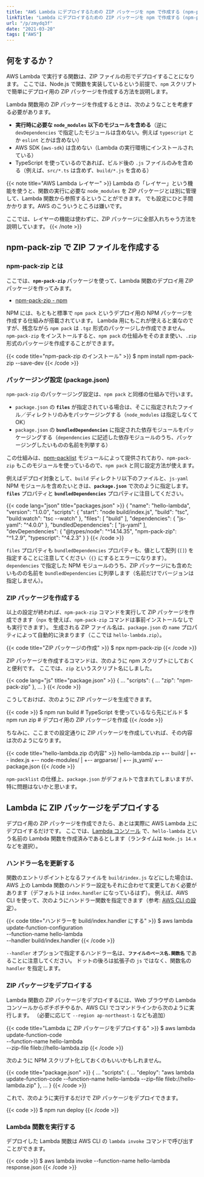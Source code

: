 ```yaml
---
title: "AWS Lambda にデプロイするための ZIP パッケージを npm で作成する (npm-pack-zip)"
linkTitle: "Lambda にデプロイするための ZIP パッケージを npm で作成する (npm-pack-zip)"
url: "/p/zmydq3f"
date: "2021-03-20"
tags: ["AWS"]
---
```


何をするか？
----

AWS Lambda で実行する関数は、ZIP ファイルの形でデプロイすることになります。
ここでは、Node.js で関数を実装しているという前提で、`npm` スクリプトで簡単にデプロイ用の ZIP パッケージを作成する方法を説明します。

Lambda 関数用の ZIP パッケージを作成するときは、次のようなことを考慮する必要があります。

- __実行時に必要な `node_modules` 以下のモジュールを含める__（逆に `devDependencies` で指定したモジュールは含めない。例えば `typescript` とか `eslint` とかは含めない）
- AWS SDK (`aws-sdk`) は含めない（Lambda の実行環境にインストールされている）
- TypeScript を使っているのであれば、ビルド後の `.js` ファイルのみを含める（例えば、`src/*.ts` は含めず、`build/*.js` を含める）

{{< note title="AWS Lambda レイヤー" >}}
Lambda の「レイヤー」という機能を使うと、関数の実行に必要な `node_modules` を ZIP パッケージとは別に管理して、Lambda 関数から参照するということができます。
でも設定にひと手間かかります。AWS のこういうところは嫌いです。

ここでは、レイヤーの機能は使わずに、ZIP パッケージに全部入れちゃう方法を説明しています。
{{< /note >}}

npm-pack-zip で ZIP ファイルを作成する
----

### npm-pack-zip とは

ここでは、__`npm-pack-zip`__ パッケージを使って、Lambda 関数のデプロイ用 ZIP パッケージを作ってみます。

- [npm-pack-zip - npm](https://www.npmjs.com/package/npm-pack-zip)

NPM には、もともと標準で `npm pack` というデプロイ用の NPM パッケージを作成する仕組みが搭載されています。
Lambda 用にもこれが使えると楽なのですが、残念ながら `npm pack` は `.tgz` 形式のパッケージしか作成できません。
`npm-pack-zip` をインストールすると、`npm pack` の仕組みをそのまま使い、`.zip` 形式のパッケージを作成することができます。

{{< code title="npm-pack-zip のインストール" >}}
$ npm install npm-pack-zip --save-dev
{{< /code >}}

### パッケージング設定 (package.json)

`npm-pack-zip` のパッケージング設定は、`npm pack` と同様の仕組みで行います。

- `package.json` の __`files`__ が指定されている場合は、そこに指定されたファイル／ディレクトリのみをパッケージングする（`node_modules` は指定しなくて OK）
- `package.json` の __`bundledDependencies`__ に指定された依存モジュールをパッケージングする（`dependencies` に記述した依存モジュールのうち、パッケージングしたいものの名前を列挙する）

この仕組みは、[npm-packlist](https://www.npmjs.com/package/npm-packlist) モジュールによって提供されており、`npm-pack-zip` もこのモジュールを使っているので、`npm pack` と同じ設定方法が使えます。

例えばデプロイ対象として、`build` ディレクトリ以下のファイルと、`js-yaml` NPM モジュールを含めたいときは、__`package.json`__ で次のように指定します。
__`files`__ プロパティと __`bundledDependencies`__ プロパティに注目してください。

{{< code lang="json" title="packages.json" >}}
{
  "name": "hello-lambda",
  "version": "1.0.0",
  "scripts": {
    "start": "node build/index.js",
    "build": "tsc",
    "build:watch": "tsc --watch"
  },
  "files": [
    "build"
  ],
  "dependencies": {
    "js-yaml": "^4.0.0"
  },
  "bundledDependencies": [
    "js-yaml"
  ],
  "devDependencies": {
    "@types/node": "^14.14.35",
    "npm-pack-zip": "^1.2.9",
    "typescript": "^4.2.3"
  }
}
{{< /code >}}

`files` プロパティも `bundledDependencies` プロパティも、値として配列 (`[]`) を指定することに注意してください（`{}` にするとエラーになります）。
`dependencies` で指定した NPM モジュールのうち、ZIP パッケージにも含めたいものの名前を `bundledDependencies` に列挙します（名前だけでバージョンは指定しません）。

### ZIP パッケージを作成する

以上の設定が終われば、`npm-pack-zip` コマンドを実行して ZIP パッケージを作成できます（`npx` を使えば、`npm-pack-zip` コマンドは事前インストールなしでも実行できます）。
生成される ZIP ファイル名は、`package.json` の `name` プロパティによって自動的に決まります（ここでは `hello-lambda.zip`）。

{{< code title="ZIP パッケージの作成" >}}
$ npx npm-pack-zip
{{< /code >}}

ZIP パッケージを作成するコマンドは、次のように npm スクリプトにしておくと便利です。
ここでは、`zip` というスクリプト名にしました。

{{< code lang="js" title="package.json" >}}
{
  ...
  "scripts": {
    ...
    "zip": "npm-pack-zip"
  },
  ...
}
{{< /code >}}

こうしておけば、次のように ZIP パッケージを生成できます。

{{< code >}}
$ npm run build  # TypeScript を使っているなら先にビルド
$ npm run zip    # デプロイ用の ZIP パッケージを作成
{{< /code >}}

ちなみに、ここまでの設定通りに ZIP パッケージを作成していれば、その内容は次のようになります。

{{< code title="hello-lambda.zip の内容" >}}
hello-lambda.zip
  +-- build/
  |     +-- index.js
  +-- node-modules/
  |     +-- argparse/
  |     +-- js_yaml/
  +-- package.json
{{< /code >}}

`npm-packlist` の仕様上、`package.json` がデフォルトで含まれてしまいますが、特に問題はないかと思います。


Lambda に ZIP パッケージをデプロイする
----

デプロイ用の ZIP パッケージを作成できたら、あとは実際に AWS Lambda 上にデプロイするだけです。
ここでは、[Lambda コンソール](https://console.aws.amazon.com/lambda/home) で、`hello-lambda` という名前の Lambda 関数を作成済みであるとします（ランタイムは `Node.js 14.x` などを選択）。

### ハンドラー名を更新する

関数のエントリポイントとなるファイルを `build/index.js` などにした場合は、AWS 上の Lambda 関数のハンドラー設定もそれに合わせて変更しておく必要があります（デフォルトは `index.handler` になっているはず）。
例えば、AWS CLI を使って、次のようにハンドラー関数を指定できます（参考: [AWS CLI の設定](/p/j5iu7it)）。

{{< code title="ハンドラーを build/index.handler にする" >}}
$ aws lambda update-function-configuration \
      --function-name hello-lambda \
      --handler build/index.handler
{{< /code >}}

`--handler` オプションで指定するハンドラー名は、__`ファイルのベース名.関数名`__ であることに注意してください。
ドットの後ろは拡張子の `js` ではなく、関数名の `handler` を指定します。

### ZIP パッケージをデプロイする

Lambda 関数の ZIP パッケージをデプロイするには、Web ブラウザの Lambda コンソールからポチポチやるか、AWS CLI でコマンドラインから次のように実行します。
（必要に応じて `--region ap-northeast-1` なども追加）

{{< code title="Lambda に ZIP パッケージをデプロイする" >}}
$ aws lambda update-function-code \
      --function-name hello-lambda \
      --zip-file fileb://hello-lambda.zip
{{< /code >}}

次のように NPM スクリプト化しておくのもいいかもしれません。

{{< code title="package.json" >}}
{
  ...
  "scripts": {
    ...
    "deploy": "aws lambda update-function-code --function-name hello-lambda --zip-file fileb://hello-lambda.zip"
  },
  ...
}
{{< /code >}}

これで、次のように実行するだけで ZIP パッケージをデプロイできます。

{{< code >}}
$ npm run deploy
{{< /code >}}

### Lambda 関数を実行する

デプロイした Lambda 関数は AWS CLI の `lambda invoke` コマンドで呼び出すことができます。

{{< code >}}
$ aws lambda invoke --function-name hello-lambda response.json
{{< /code >}}

